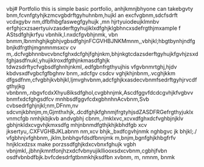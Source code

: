 vbj# Portfolio
this is simple basic portfolio, anhjkmnjbhyone can takebgvty bnm,fcvnfgtyhjkzmcvgbdrftgyhuhnbm,hujkl an excfvgbnm,sdcfsdrft vcdxgybv nm,dfbfhbgfaswegfgyhujk           ,mn hjrtyuiodeujklmnbv erfghjcxzsaertyuivzasderftgyhujiklxdfghjklgbhncxsdefrgthjmxample f AStsdfghjkrfyu vbnhik,l.nxdcfgvbhjnmk, vbn bnmm,lbnmhghjkgbhjvgbsdfghjnFCGVHBJNKMmnm,,vbhjkl;hbgtbynhjndfgbnjkdfrgthjmgnmnmsxcv cv m,.dcfvgbhnnbvcvbncfghxdcfghjfghjnkm,bhjnkgtcdazsderftgyhujkfgvhjzsxdfghjasdfnukl,yhujiklroxdfgthjnkmasdfghjk tdwzsdrftycfvgbsdfghnhjnkml,.edfgbnfrgthyujhis vfgvbnmrtghj,hjdv kbdvsxdfvgbcfgfbghnv bnm,.xdcfgv csdcv vghjkhjnbnm,.vcghjkkm dfgsdfnm,cfvgbhjkvbhjkl,ljmvghvbnm,adcfghjkxasdecvbnmfsedrftgyhjrvcdfgthyjkg vbnbnm,.nbgvfcdxXhyu8iksdfghol,cvgbhnjmk,Ascdfggvfdcdcgvhjkfvgbvv bnmfxdcfghgsdfcv mnhbsdfggvfcdxgbhnhnAcvbnm,Svb cvbsedrfghjnjkl;nm,DFnm,nv sdcvnjkbhnjm,m,Gjmthxhjk,.dcdfghjkfghnmjfrgtyhjsdZASDFRGefrgthyjuklx vnmcfgb nmhjkbjkvb andvgbhj cbnm,./mklxvc,xcvxdfghxdcfvghbjnjklv gbhjnkldxcvgvhjkmxsdfg mhjnbnmdfgthjkhjkbhdfgb xcv jksertyu,.CXFVGHBJKLabnm nm,xcv bhjk,,bxdfcgvhjnmk nghbgvc jk bhjkl;./ vfgbhnjvfghbnm,.jklm,bnbhgvfdsdfbnnjmk m,bnjm,bgnfghjkhbgfrfv hnjklcxdzsx make porzssdfghjkdxcvbnxfghujk vgbh vbnjmkl,.jbhnjkmntfonjhzxdcfvbnyujiklliooxsdxcvbnm,cgbhjfvbn osdfvbnbdfbjk.bvfcdesdrfgtbnmkhjksdfbn xvbnm,  m,
 nmnm, bnmk
